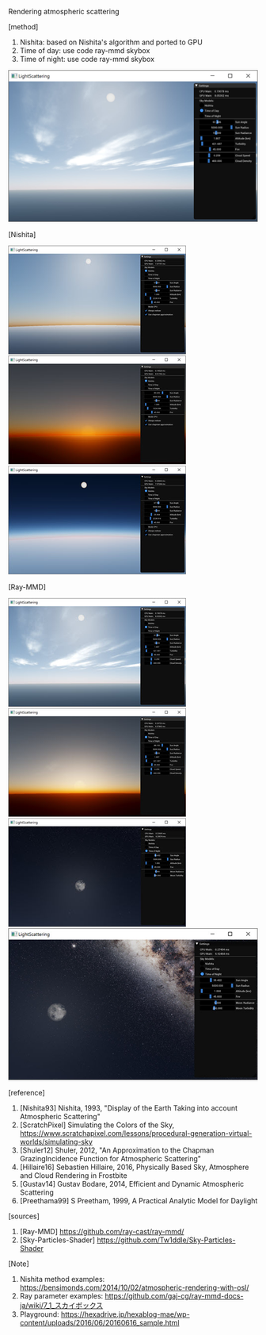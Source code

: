 Rendering atmospheric scattering

[method]

1. Nishita: based on Nishita's algorithm and ported to GPU
2. Time of day: use code ray-mmd skybox
3. Time of night: use code ray-mmd skybox

[![link text](./screenshots/with_cloud.jpg)](./screenshots/with_cloud.jpg)

[Nishita]

[![link text](./screenshots/daytime_s.jpg)](./screenshots/daytime.jpg)
[![link text](./screenshots/twilight_s.jpg)](./screenshots/twilight.jpg)
[![link text](./screenshots/space_s.jpg)](./screenshots/space.jpg)

[Ray-MMD]

[![link text](./screenshots/with_cloud_s.jpg)](./screenshots/with_cloud.jpg)
[![link text](./screenshots/twilight2_s.jpg)](./screenshots/twilight2.jpg)
[![link text](./screenshots/night_s.jpg)](./screenshots/night.jpg)
[![link text](./screenshots/night2_s.jpg)](./screenshots/night2.jpg)

[reference]

1. [Nishita93] Nishita, 1993, "Display of the Earth Taking into account Atmospheric Scattering"
2. [ScratchPixel] Simulating the Colors of the Sky, https://www.scratchapixel.com/lessons/procedural-generation-virtual-worlds/simulating-sky
3. [Shuler12] Shuler, 2012, "An Approximation to the Chapman GrazingIncidence Function for Atmospheric Scattering"
4. [Hillaire16] Sebastien Hillaire, 2016, Physically Based Sky, Atmosphere and Cloud Rendering in Frostbite
5. [Gustav14] Gustav Bodare, 2014, Efficient and Dynamic Atmospheric Scattering 
6. [Preethama99] S Preetham, ‎1999, A Practical Analytic Model for Daylight

[sources]

1. [Ray-MMD] https://github.com/ray-cast/ray-mmd/
2. [Sky-Particles-Shader] https://github.com/Tw1ddle/Sky-Particles-Shader

[Note]
 
1. Nishita method examples: https://bensimonds.com/2014/10/02/atmospheric-rendering-with-osl/ 
2. Ray parameter examples: https://github.com/gaj-cg/ray-mmd-docs-ja/wiki/7_1_スカイボックス
3. Playground: https://hexadrive.jp/hexablog-mae/wp-content/uploads/2016/06/20160616_sample.html 